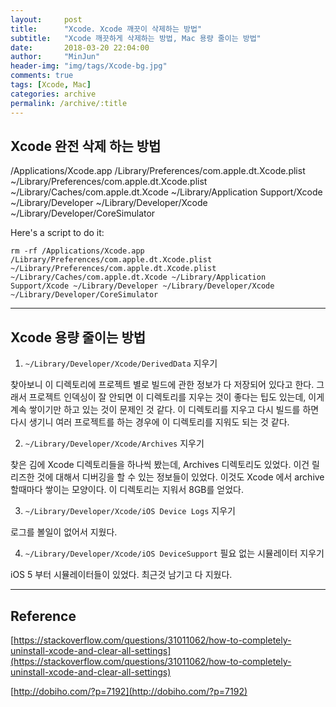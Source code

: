 ```yaml
---
layout:     post
title:      "Xcode. Xcode 깨끗이 삭제하는 방법"
subtitle:   "Xcode 깨끗하게 삭제하는 방법, Mac 용량 줄이는 방법"
date:       2018-03-20 22:04:00
author:     "MinJun"
header-img: "img/tags/Xcode-bg.jpg"
comments: true 
tags: [Xcode, Mac]
categories: archive
permalink: /archive/:title
---
```


## Xcode 완전 삭제 하는 방법

/Applications/Xcode.app
/Library/Preferences/com.apple.dt.Xcode.plist
~/Library/Preferences/com.apple.dt.Xcode.plist
~/Library/Caches/com.apple.dt.Xcode
~/Library/Application Support/Xcode
~/Library/Developer
~/Library/Developer/Xcode
~/Library/Developer/CoreSimulator

Here's a script to do it:

```
rm -rf /Applications/Xcode.app /Library/Preferences/com.apple.dt.Xcode.plist ~/Library/Preferences/com.apple.dt.Xcode.plist ~/Library/Caches/com.apple.dt.Xcode ~/Library/Application Support/Xcode ~/Library/Developer ~/Library/Developer/Xcode ~/Library/Developer/CoreSimulator
```

---

## Xcode 용량 줄이는 방법 

1. `~/Library/Developer/Xcode/DerivedData` 지우기

찾아보니 이 디렉토리에 프로젝트 별로 빌드에 관한 정보가 다 저장되어 있다고 한다. 그래서 프로젝트 인덱싱이 잘 안되면 이 디렉토리를 지우는 것이 좋다는 팁도 있는데, 이게 계속 쌓이기만 하고 있는 것이 문제인 것 같다. 이 디렉토리를 지우고 다시 빌드를 하면 다시 생기니 여러 프로젝트를 하는 경우에 이 디렉토리를 지워도 되는 것 같다. 

2.  `~/Library/Developer/Xcode/Archives`  지우기

찾은 김에 Xcode 디렉토리들을 하나씩 봤는데, Archives 디렉토리도 있었다.  이건 릴리즈한 것에 대해서 디버깅을 할 수 있는 정보들이 있었다. 이것도 Xcode 에서 archive 할때마다 쌓이는 모양이다. 이 디렉토리는 지워서 8GB를 얻었다.

3. `~/Library/Developer/Xcode/iOS Device Logs` 지우기

로그를 볼일이 없어서 지웠다.

4. `~/Library/Developer/Xcode/iOS DeviceSupport` 필요 없는 시뮬레이터 지우기

iOS 5 부터 시뮬레이터들이 있었다. 최근것 남기고 다 지웠다.

---

## Reference 

[https://stackoverflow.com/questions/31011062/how-to-completely-uninstall-xcode-and-clear-all-settings](https://stackoverflow.com/questions/31011062/how-to-completely-uninstall-xcode-and-clear-all-settings) <br> 

[http://dobiho.com/?p=7192](http://dobiho.com/?p=7192)